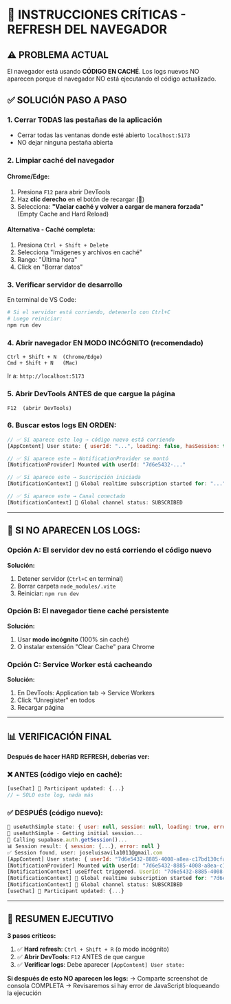 # 🔄 INSTRUCCIONES CRÍTICAS - REFRESH DEL NAVEGADOR

## ⚠️ PROBLEMA ACTUAL
El navegador está usando **CÓDIGO EN CACHÉ**. Los logs nuevos NO aparecen porque el navegador NO está ejecutando el código actualizado.

## ✅ SOLUCIÓN PASO A PASO

### 1. **Cerrar TODAS las pestañas de la aplicación**
   - Cerrar todas las ventanas donde esté abierto `localhost:5173`
   - NO dejar ninguna pestaña abierta

### 2. **Limpiar caché del navegador**

#### **Chrome/Edge:**
1. Presiona `F12` para abrir DevTools
2. Haz **clic derecho** en el botón de recargar (🔄)
3. Selecciona: **"Vaciar caché y volver a cargar de manera forzada"** (Empty Cache and Hard Reload)

#### **Alternativa - Caché completa:**
1. Presiona `Ctrl + Shift + Delete`
2. Selecciona "Imágenes y archivos en caché"
3. Rango: "Última hora"
4. Click en "Borrar datos"

### 3. **Verificar servidor de desarrollo**

En terminal de VS Code:
```powershell
# Si el servidor está corriendo, detenerlo con Ctrl+C
# Luego reiniciar:
npm run dev
```

### 4. **Abrir navegador EN MODO INCÓGNITO** (recomendado)
```
Ctrl + Shift + N  (Chrome/Edge)
Cmd + Shift + N   (Mac)
```

Ir a: `http://localhost:5173`

### 5. **Abrir DevTools ANTES de que cargue la página**
```
F12  (abrir DevTools)
```

### 6. **Buscar estos logs EN ORDEN:**

```javascript
// ✅ Si aparece este log → código nuevo está corriendo
[AppContent] User state: { userId: "...", loading: false, hasSession: true }

// ✅ Si aparece este → NotificationProvider se montó
[NotificationProvider] Mounted with userId: "7d6e5432-..."

// ✅ Si aparece este → Suscripción iniciada
[NotificationContext] 📡 Global realtime subscription started for: "..."

// ✅ Si aparece este → Canal conectado
[NotificationContext] 📡 Global channel status: SUBSCRIBED
```

---

## 🚨 SI NO APARECEN LOS LOGS:

### Opción A: El servidor dev no está corriendo el código nuevo
**Solución:**
1. Detener servidor (`Ctrl+C` en terminal)
2. Borrar carpeta `node_modules/.vite`
3. Reiniciar: `npm run dev`

### Opción B: El navegador tiene caché persistente
**Solución:**
1. Usar **modo incógnito** (100% sin caché)
2. O instalar extensión "Clear Cache" para Chrome

### Opción C: Service Worker está cacheando
**Solución:**
1. En DevTools: Application tab → Service Workers
2. Click "Unregister" en todos
3. Recargar página

---

## 📊 VERIFICACIÓN FINAL

**Después de hacer HARD REFRESH, deberías ver:**

### ❌ ANTES (código viejo en caché):
```javascript
[useChat] 📡 Participant updated: {...}
// ← SOLO este log, nada más
```

### ✅ DESPUÉS (código nuevo):
```javascript
🔄 useAuthSimple state: { user: null, session: null, loading: true, error: null }
🚀 useAuthSimple - Getting initial session...
📡 Calling supabase.auth.getSession()...
📊 Session result: { session: {...}, error: null }
✅ Session found, user: joseluisavila1011@gmail.com
[AppContent] User state: { userId: "7d6e5432-8885-4008-a8ea-c17bd130cfa6", loading: false, hasSession: true }
[NotificationProvider] Mounted with userId: "7d6e5432-8885-4008-a8ea-c17bd130cfa6"
[NotificationContext] useEffect triggered. UserId: "7d6e5432-8885-4008-a8ea-c17bd130cfa6"
[NotificationContext] 📡 Global realtime subscription started for: "7d6e5432-8885-4008-a8ea-c17bd130cfa6"
[NotificationContext] 📡 Global channel status: SUBSCRIBED
[useChat] 📡 Participant updated: {...}
```

---

## 🎯 RESUMEN EJECUTIVO

**3 pasos críticos:**
1. ✅ **Hard refresh**: `Ctrl + Shift + R` (o modo incógnito)
2. ✅ **Abrir DevTools**: `F12` ANTES de que cargue
3. ✅ **Verificar logs**: Debe aparecer `[AppContent] User state:`

**Si después de esto NO aparecen los logs:**
→ Comparte screenshot de consola COMPLETA
→ Revisaremos si hay error de JavaScript bloqueando la ejecución

